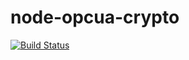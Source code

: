 # node-opcua-crypto

[![Build Status](https://travis-ci.org/node-opcua/node-opcua-crypto.png?branch=master)](https://travis-ci.org/node-opcua/node-opcua-crypto)
